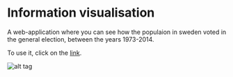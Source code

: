 # Information visualisation
A web-application where you can see how the populaion in sweden voted in the general election, between the years 1973-2014.

To use it, click on the [link](http://www.student.itn.liu.se/~chren574/Visualization-of-Swedish-Election-master/).

![alt tag](https://raw.githubusercontent.com/chren574/chren574.github.io.../master/img/infovis.jpg?token=AFmuwHUEcI96Qroo6CS1daKlAUyHwJTkks5X0BPQwA%3D%3D)
